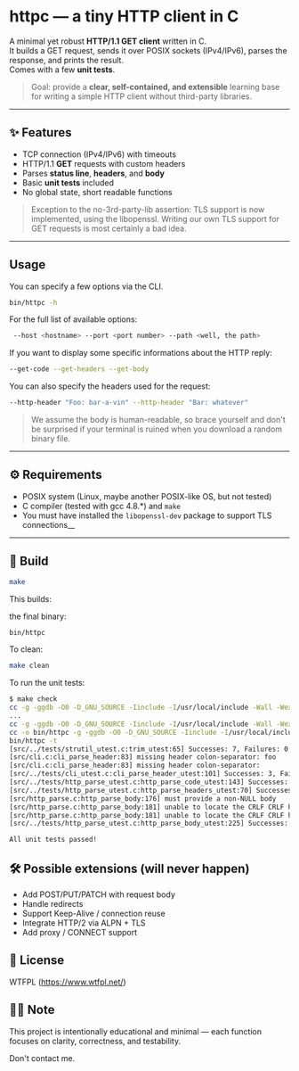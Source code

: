 # httpc — a tiny HTTP client in C

A minimal yet robust **HTTP/1.1 GET client** written in C.  
It builds a GET request, sends it over POSIX sockets (IPv4/IPv6), parses the response, and prints the result.  
Comes with a few **unit tests**.

> Goal: provide a **clear, self-contained, and extensible** learning base for writing a simple HTTP client without third-party libraries.

---

## ✨ Features

- TCP connection (IPv4/IPv6) with timeouts  
- HTTP/1.1 **GET** requests with custom headers  
- Parses **status line**, **headers**, and **body**  
- Basic **unit tests** included  
- No global state, short readable functions  

> Exception to the no-3rd-party-lib assertion: TLS support is now implemented, using the libopenssl.  Writing our own TLS support for GET requests is most certainly a bad idea.


---

## Usage

You can specify a few options via the CLI.
```bash
bin/httpc -h
```

For the full list of available options:
```bash
 --host <hostname> --port <port number> --path <well, the path>
 ```
 
 If you want to display some specific informations about the HTTP reply:
 ```bash
 --get-code --get-headers --get-body
 ```
 
 You can also specify the headers used for the request:
 ```bash
 --http-header "Foo: bar-a-vin" --http-header "Bar: whatever"
 ```

> We assume the body is human-readable, so brace yourself and don't be surprised if your terminal is ruined when you download a random binary file.


---

## ⚙️ Requirements

- POSIX system (Linux, maybe another POSIX-like OS, but not tested)  
- C compiler (tested with gcc 4.8.*) and `make`  
- You must have installed the `libopenssl-dev` package to support TLS connections__

---

## 🧱 Build

```bash
make
```
This builds:

the final binary:
```bash
bin/httpc
```

To clean:
```bash
make clean
```

To run the unit tests:
```bash
$ make check
cc -g -ggdb -O0 -D_GNU_SOURCE -Iinclude -I/usr/local/include -Wall -Wextra -Werror -std=c99 -o objs/cli.o -c src/cli.c
...
cc -g -ggdb -O0 -D_GNU_SOURCE -Iinclude -I/usr/local/include -Wall -Wextra -Werror -std=c99 -o objs/utest.o -c src/utest.c
cc -o bin/httpc -g -ggdb -O0 -D_GNU_SOURCE -Iinclude -I/usr/local/include -Wall -Wextra -Werror -std=c99 objs/cli.o objs/http.o objs/http_headers.o objs/http_parse.o objs/http_reply.o objs/http_request.o objs/logger.o objs/main.o objs/network.o objs/strutil.o objs/usage.o objs/utest.o 
bin/httpc -t
[src/../tests/strutil_utest.c:trim_utest:65] Successes: 7, Failures: 0
[src/cli.c:cli_parse_header:83] missing header colon-separator: foo
[src/cli.c:cli_parse_header:83] missing header colon-separator: 
[src/../tests/cli_utest.c:cli_parse_header_utest:101] Successes: 3, Failures: 0
[src/../tests/http_parse_utest.c:http_parse_code_utest:143] Successes: 7, Failures: 0
[src/../tests/http_parse_utest.c:http_parse_headers_utest:70] Successes: 7, Failures: 0
[src/http_parse.c:http_parse_body:176] must provide a non-NULL body
[src/http_parse.c:http_parse_body:181] unable to locate the CRLF CRLF header/body delimiter
[src/http_parse.c:http_parse_body:181] unable to locate the CRLF CRLF header/body delimiter
[src/../tests/http_parse_utest.c:http_parse_body_utest:225] Successes: 6, Failures: 0

All unit tests passed!
```

## 🛠️ Possible extensions (will never happen)

- Add POST/PUT/PATCH with request body
- Handle redirects
- Support Keep-Alive / connection reuse
- Integrate HTTP/2 via ALPN + TLS
- Add proxy / CONNECT support

## 📄 License

WTFPL (https://www.wtfpl.net/)

## 👨‍💻 Note

This project is intentionally educational and minimal — each function focuses on clarity, correctness, and testability.

Don't contact me.
